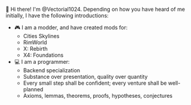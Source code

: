👋 Hi there! I'm @Vectorial1024. Depending on how you have heard of me initially, I have the following introductions:

- 🎮 I am a modder, and have created mods for:
  - Cities Skylines
  - RimWorld
  - X: Rebirth
  - X4: Foundations
- 💻 I am a programmer:
  - Backend specialization
  - Substance over presentation, quality over quantity
  - Every small step shall be confident; every venture shall be well-planned
  - Axioms, lemmas, theorems, proofs, hypotheses, conjectures 

<!---
Vectorial1024/Vectorial1024 is a ✨ special ✨ repository because its `README.md` (this file) appears on your GitHub profile.
You can click the Preview link to take a look at your changes.
--->

<!--
- 👋 Hi, I’m @Vectorial1024
- 👀 I’m interested in ...
- 🌱 I’m currently learning ...
- 💞️ I’m looking to collaborate on ...
- 📫 How to reach me ...
-->
